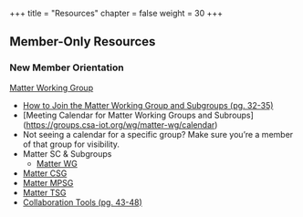 +++
title = "Resources"
chapter = false
weight = 30
+++

## Member-Only Resources

### New Member Orientation

[Matter Working Group](https://groups.csa-iot.org/wg/matter-wg/dashboard)
- [How to Join the Matter Working Group and Subgroups (pg. 32-35)](https://groups.csa-iot.org/wg/members-all/document/folder/2817)
- [Meeting Calendar for Matter Working Groups and Subroups] (https://groups.csa-iot.org/wg/matter-wg/calendar) 
- Not seeing a calendar for a specific group? Make sure you’re a member of that group for visibility.
- Matter SC & Subgroups 
	- [Matter WG](https://groups.csa-iot.org/wg/matter-wg/dashboard)
- [Matter CSG](https://groups.csa-iot.org/wg/matter-csg/dashboard)
- [Matter MPSG](https://groups.csa-iot.org/wg/matter-mpsg/workgroup)
- [Matter TSG](https://groups.csa-iot.org/wg/matter-tsg/dashboard)
- [Collaboration Tools (pg. 43-48)](https://groups.csa-iot.org/wg/members-all/document/folder/2817)


